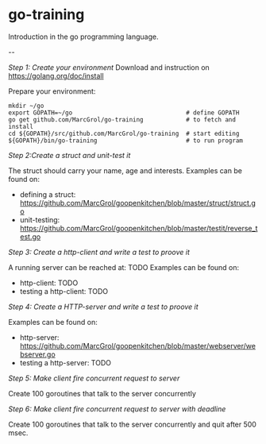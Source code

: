 # go-training
Introduction in the go programming language.

--

*Step 1:  Create your environment*
Download and instruction on https://golang.org/doc/install

Prepare your environment:

    mkdir ~/go
    export GOPATH=~/go                                # define GOPATH
    go get github.com/MarcGrol/go-training            # to fetch and install
    cd ${GOPATH}/src/github.com/MarcGrol/go-training  # start editing
    ${GOPATH}/bin/go-training                         # to run program

*Step 2:Create a struct and unit-test it*

The struct should carry your name, age and interests.
Examples can be found on: 
 - defining a struct: https://github.com/MarcGrol/goopenkitchen/blob/master/struct/struct.go
 - unit-testing: https://github.com/MarcGrol/goopenkitchen/blob/master/testit/reverse_test.go

*Step 3: Create a http-client and write a test to proove it*

A running server can be reached at: TODO
Examples can be found on: 
 - http-client: TODO
 - testing a http-client: TODO

*Step 4: Create a HTTP-server and write a test to proove it*

Examples can be found on: 
 - http-server: https://github.com/MarcGrol/goopenkitchen/blob/master/webserver/webserver.go
 - testing a http-server: TODO

*Step 5:  Make client fire concurrent request to server*

Create 100 goroutines that talk to the server concurrently

*Step 6: Make client fire concurrent request to server with deadline*

Create 100 goroutines that talk to the server concurrently and quit after 500 msec.









